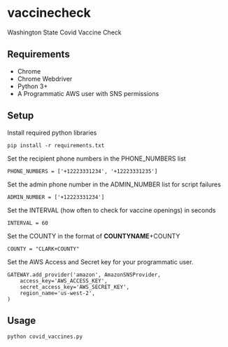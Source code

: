# vaccinecheck
Washington State Covid Vaccine Check

## Requirements
- Chrome
- Chrome Webdriver
- Python 3+
- A Programmatic AWS user with SNS permissions

## Setup
Install required python libraries
```
pip install -r requirements.txt
```    

Set the recipient phone numbers in the PHONE_NUMBERS list
```
PHONE_NUMBERS = ['+12223331234', '+12223331235']
```   

Set the admin phone number in the ADMIN_NUMBER list for script failures
```
ADMIN_NUMBER = ['+12223331234']
``` 

Set the INTERVAL (how often to check for vaccine openings) in seconds
```
INTERVAL = 60
```

Set the COUNTY in the format of **COUNTYNAME**+COUNTY
```
COUNTY = "CLARK+COUNTY"
```

Set the AWS Access and Secret key for your programmatic user.
``` 
GATEWAY.add_provider('amazon', AmazonSNSProvider,
    access_key='AWS_ACCESS_KEY',
    secret_access_key='AWS_SECRET_KEY',
    region_name='us-west-2',
)
```



## Usage
```
python covid_vaccines.py
```
